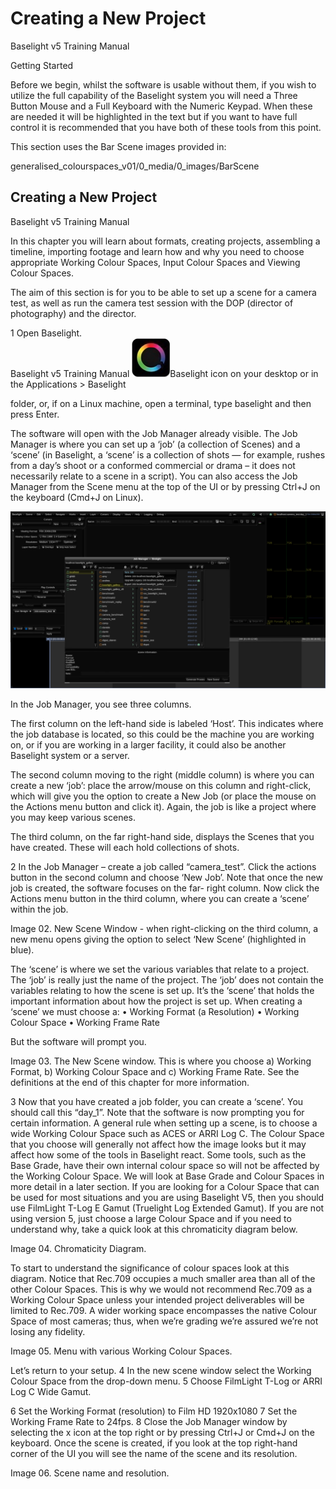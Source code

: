# Creating a New Project

Baselight v5 Training Manual

Getting Started

Before we begin, whilst the software is usable without them, if you wish to utilize the full capability of the Baselight system you will need a Three Button Mouse and a Full Keyboard with the Numeric Keypad. When these are needed it will be highlighted in the text but if you want to have full control it is recommended that you have both of these tools from this point.

This section uses the Bar Scene images provided in:

generalised\_colourspaces\_v01/0\_media/0\_images/BarScene

## Creating a New Project

Baselight v5 Training Manual

In this chapter you will learn about formats, creating projects, assembling a timeline, importing footage and learn how and why you need to choose appropriate Working Colour Spaces, Input Colour Spaces and Viewing Colour Spaces.

The aim of this section is for you to be able to set up a scene for a camera test, as well as run the camera test session with the DOP \(director of photography\) and the director.

1 Open Baselight.  
Baselight v5 Training Manual ![](../.gitbook/assets/image%20%283%29.png)Baselight icon on your desktop or in the Applications &gt; Baselight

folder, or, if on a Linux machine, open a terminal, type baselight and then press Enter.

The software will open with the Job Manager already visible. The Job Manager is where you can set up a ‘job’ \(a collection of Scenes\) and a ‘scene’ \(in Baselight, a ‘scene’ is a collection of shots — for example, rushes from a day’s shoot or a conformed commercial or drama – it does not necessarily relate to a scene in a script\). You can also access the Job Manager from the Scene menu at the top of the UI or by pressing Ctrl+J on the keyboard \(Cmd+J on Linux\).

![](../.gitbook/assets/image.png)


In the Job Manager, you see three columns.  

  
The first column on the left-hand side is labeled ‘Host’. This indicates where the job database is located, so this could be the machine you are working on, or if you are working in a larger facility, it could also be another Baselight system or a server.  


The second column moving to the right (middle column) is where you can create a new ‘job’: place the arrow/mouse on this column and right-click, which will give you the option to create a New Job (or place the mouse on the Actions menu button and click it). Again, the job is like a project where you may keep various scenes.


The third column, on the far right-hand side, displays the Scenes that you have created. These will each hold collections of shots.

2
In the Job Manager – create a job called “camera_test”. Click the actions button in the second column and choose ‘New Job’. Note that once the new job is created, the software focuses on the far- right column. Now click the Actions menu button in the third column, where you can create a ‘scene’ within the job.


Image 02. New Scene Window - when right-clicking on the third column, a new menu opens giving the option to select ‘New Scene’ (highlighted in blue).


The ‘scene’ is where we set the various variables that relate to a project. The ‘job’ is really just the name of the project. The ‘job’ does not contain the variables relating to how the scene is set up. It’s the ‘scene’ that holds the important information about how the project is set up.
When creating a ‘scene’ we must choose a:
• Working Format (a Resolution)
• Working Colour Space
• Working Frame Rate


But the software will prompt you.


Image 03. The New Scene window. This is where you choose a) Working Format, b) Working Colour Space and c) Working Frame Rate. See the definitions at the end of this chapter for more information.


3 Now that you have created a job folder, you can create a ‘scene’. You should call this “day_1”. Note that the software is now prompting you for certain information.
A general rule when setting up a scene, is to choose a wide Working Colour Space such as ACES or ARRI Log C.
The Colour Space that you choose will generally not affect how the image looks but it may affect how some of the tools in Baselight react. Some tools, such as the Base Grade, have their own internal colour space so will not be affected by the Working Colour Space. We will look at Base Grade and Colour Spaces in more detail in a later section.
If you are looking for a Colour Space that can be used for most situations and you are using Baselight V5, then you should use FilmLight T-Log E Gamut (Truelight Log Extended Gamut). If you are not using version 5, just choose a large Colour Space and if you need to understand why, take a quick look at this chromaticity diagram below.



Image 04. Chromaticity Diagram.

To start to understand the significance of colour spaces look at this diagram. Notice that Rec.709 occupies a much smaller area than all of the other Colour Spaces. This is why we would not recommend Rec.709 as a Working Colour Space unless your intended project deliverables will be limited to Rec.709. A wider working space encompasses the native Colour Space of most cameras; thus, when we’re grading we’re assured we’re not losing any fidelity.

Image 05. Menu with various Working Colour Spaces.


Let’s return to your setup.
4 In the new scene window select the Working Colour Space from the drop-down menu.
5 Choose FilmLight T-Log or ARRI Log C Wide Gamut.

6 Set the Working Format (resolution) to Film HD 1920x1080
7 Set the Working Frame Rate to 24fps.
8 Close the Job Manager window by selecting the x icon at the top right or by pressing Ctrl+J or Cmd+J on the keyboard.
Once the scene is created, if you look at the top right-hand corner of the UI you will see the name of the scene and its resolution.

Image 06. Scene name and resolution.